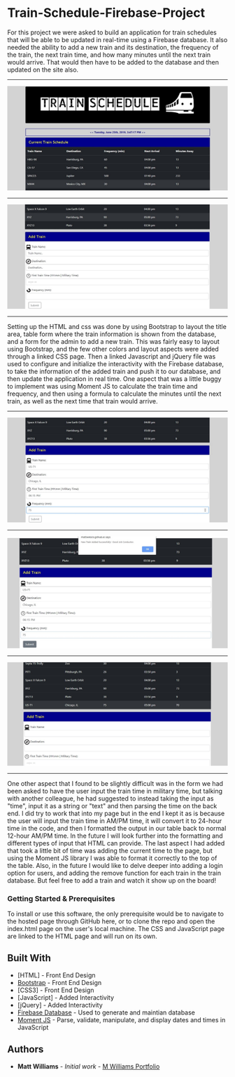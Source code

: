 # Train-Schedule-Firebase-Project

For this project we were asked to build an application for train schedules that will be able to be updated in real-time using a Firebase database.  It also needed the ability to add a new train and its destination, the frequency of the train, the next train time, and how many minutes until the next train would arrive.  That would then have to be added to the database and then updated on the site also.
___
![train-schedule-1](assets/images/train-schedule-1.jpg)
___
![train-schedule-2](assets/images/train-schedule-2.jpg)
___

Setting up the HTML and css was done by using Bootstrap to layout the title area, table form where the train information is shown from the database, and a form for the admin to add a new train.  This was fairly easy to layout using Bootstrap, and the few other colors and layout aspects were added through a linked CSS page.  Then a linked Javascript and jQuery file was used to configure and initialize the interactivity with the Firebase database, to take the information of the added train and push it to our database, and then update the application in real time.  One aspect that was a little buggy to implement was using Moment JS to calculate the train time and frequency, and then using a formula to calculate the minutes until the next train, as well as the next time that train would arrive.

___
![train-schedule-add-train-1](assets/images/train-schedule-add-train-1.jpg)
___
![train-schedule-add-train-2](assets/images/train-schedule-add-train-2.jpg)
___
![train-schedule-add-train-3](assets/images/train-schedule-add-train-3.jpg)
___

One other aspect that I found to be slightly difficult was in the form we had been asked to have the user input the train time in military time, but talking with another colleague, he had suggested to instead taking the input as "time", input it as a string or "text" and then parsing the time on the back end.  I did try to work that into my page but in the end I kept it as is because the user will input the train time in AM/PM time, it will convert it to 24-hour time in the code, and then I formatted the output in our table back to normal 12-hour AM/PM time.  In the future I will look further into the formatting and different types of input that HTML can provide.  The last aspect I had added that took a little bit of time was adding the current time to the page, but using the Moment JS library I was able to format it correctly to the top of the table.  Also, in the future I would like to delve deeper into adding a login option for users, and adding the remove function for each train in the train database.  But feel free to add a train and watch it show up on the board!

### Getting Started & Prerequisites

To install or use this software, the only prerequisite would be to navigate to the hosted page through GitHub here, or to clone the repo and open the index.html page on the user's local machine.  The CSS and JavaScript page are linked to the HTML page and will run on its own.

## Built With

* [HTML] - Front End Design
* [Bootstrap](https://getbootstrap.com/docs/4.3/layout/overview/) - Front End Design
* [CSS3] - Front End Design
* [JavaScript] - Added Interactivity
* [jQuery] - Added Interactivity
* [Firebase Database](https://firebase.google.com/) - Used to generate and maintian database
* [Moment JS](https://momentjs.com/) - Parse, validate, manipulate, and display dates and times in JavaScript

## Authors

* **Matt Williams** - *Initial work* - [M Williams Portfolio](https://mattwills09.github.io/portfolio.html)
